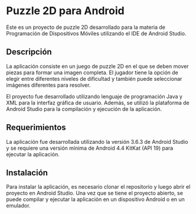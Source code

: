# Puzzle 2D para Android

Este es un proyecto de puzzle 2D desarrollado para la materia de Programación de Dispositivos Móviles utilizando el IDE de Android Studio.

## Descripción

La aplicación consiste en un juego de puzzle 2D en el que se deben mover piezas para formar una imagen completa. El jugador tiene la opción de elegir entre diferentes niveles de dificultad y también puede seleccionar imágenes diferentes para resolver.

El proyecto fue desarrollado utilizando lenguaje de programación Java y XML para la interfaz gráfica de usuario. Además, se utilizó la plataforma de Android Studio para la compilación y ejecución de la aplicación.

## Requerimientos

La aplicación fue desarrollada utilizando la versión 3.6.3 de Android Studio y se requiere una versión mínima de Android 4.4 KitKat (API 19) para ejecutar la aplicación.

## Instalación

Para instalar la aplicación, es necesario clonar el repositorio y luego abrir el proyecto en Android Studio. Una vez que se tiene el proyecto abierto, se puede compilar y ejecutar la aplicación en un dispositivo Android o en un emulador.

